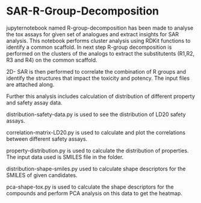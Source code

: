 # SAR-R-Group-Decomposition

jupyternotebook named R-group-decomposition has been made to analyse the tox assays for given set of analogues and extract insights for SAR analysis. 
This notebook performs cluster analysis using RDKit functions to identify a common scaffold. In next step R-group decomposition is performed on the clusters of the analogs to extract the substitutents (R1,R2, R3 and R4) on the common scaffold.

2D- SAR is then performed to correlate the combination of R groups and identify the structures that impact the toxicity and potency.
The input files are attached along.

Further this analysis includes calculation of distribution of different property and safety assay data.

distribution-safety-data.py is used to see the distribution of LD20 safety assays.

correlation-matrix-LD20.py is used to calculate and plot the correlations between different safety assays.

property-distribution.py is used to calculate the distribution of properties. The input data used is SMILES file in the folder.

distribution-shape-smiles.py used to calculate shape descriptors for the SMILES of given candidates.

pca-shape-tox.py is used to calculate the shape descriptors for the compounds and perform PCA analysis on this data to get the heatmap.


